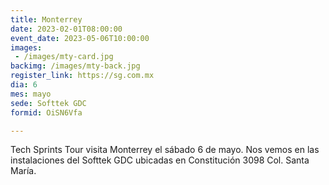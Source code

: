 ```yaml
---
title: Monterrey
date: 2023-02-01T08:00:00
event_date: 2023-05-06T10:00:00
images:
 - /images/mty-card.jpg
backimg: /images/mty-back.jpg
register_link: https://sg.com.mx
dia: 6
mes: mayo
sede: Softtek GDC
formid: OiSN6Vfa

---
```


Tech Sprints Tour visita Monterrey el sábado 6 de mayo. Nos vemos en las instalaciones del Softtek GDC ubicadas en Constitución 3098 Col. Santa María.